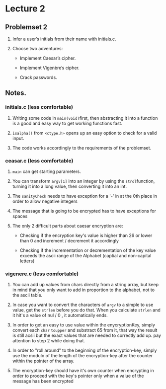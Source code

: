 # Lecture 2

## Problemset 2

1. Infer a user’s initials from their name with initials.c.

2. Choose two adventures:

    * Implement Caesar’s cipher.

    * Implement Vigenère’s cipher.

    * Crack passwords.

## Notes.

### initials.c (less comfortable)

1. Writing some code in `main(void)`first, then abstracting it into
a function is a good and easy way to get working functions fast.

2. `isalpha()` from `<ctype.h>` opens up an easy option to check for
a valid input.

3. The code works accordingly to the requirements of the problemset.

### ceasar.c (less comfortable)

1. `main` can get starting parameters. 

2. You can transform `argv[1]` into an integer by using the `strol`function,
turning it into a long value, then converting it into an int.

3. The `sanityCheck` needs to have exception for a '-' in at the 0th place
in order to allow negative integers

4. The message that is going to be encrypted has to have exceptions for spaces

5. The only 2 difficult parts about caesar encryption are:

    * Checking if the encryption key's value is higher than 26 or lower than 0
    and increment / decrement it accordingly

    * Checking if the incrementation or decrementation of the key value exceeds
    the ascii range of the Alphabet (captial and non-capital letters)

### vigenere.c (less comfortable)

1. You can add up values from chars directly from a string array, but keep in mind
that you only want to add in proportion to the alphabet, not to the ascii table.

2. In case you want to convert the characters of `argv` to a simple to use value,
get the `strlen` before you do that. When you calculate `strlen` and it hit's a
value of nul / 0 , it automatically ends.

3. In order to get an easy to use value within the enycryptionKey, simply convert
each `char` `toupper` and substract 65 from it, that way the result is still acsii
but the exact values that are needed to correctly add up. pay attention to step 2
while doing that.

4. In order to "roll around" to the beginning of the encryption-key, simply use the
modulo of the length of the encryption-key after the counter within the pointer of
the array.

5. The encryption-key should have it's own counter when encrypting in order to
proceed with the key's pointer only when a value of the message has been encrypted
